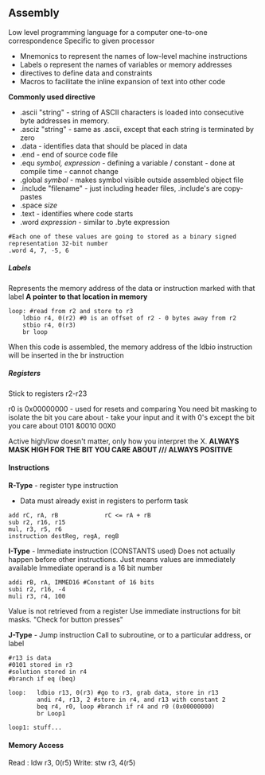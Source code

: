 ## Assembly

Low level programming language for a computer
one-to-one correspondence
Specific to given processor
- Mnemonics to represent the names of low-level machine instructions
- Labels o represent the names of variables or memory addresses
- directives to define data and constraints
- Macros to facilitate the inline expansion of text into other code

**Commonly used directive**
- .ascii "string" - string of ASCII characters is loaded into consecutive byte addresses in memory. 
- .asciz "string" - same as .ascii, except that each string is terminated by zero
- .data - identifies data that should be placed in data
- .end - end of source code file
- .equ *symbol, expression* - defining a variable / constant - done at compile time - cannot change
- .global *symbol* - makes symbol visible outside assembled object file
- .include "filename" - just including header files, .include's are copy-pastes
- .space *size*
- .text - identifies where code starts
- .word *expression* - similar to .byte expression

```assembly
#Each one of these values are going to stored as a binary signed representation 32-bit number
.word 4, 7, -5, 6
```

##### Labels
Represents the memory address of the data or instruction marked with that label
**A pointer to that location in memory**

```assembly
loop: #read from r2 and store to r3
	ldbio r4, 0(r2) #0 is an offset of r2 - 0 bytes away from r2
	stbio r4, 0(r3)
	br loop
```
When this code is assembled, the memory address of the ldbio instruction will be inserted in the br instruction

##### Registers
Stick to registers r2-r23

r0 is 0x00000000 - used for resets and comparing
You need bit masking to isolate the bit you care about - take your input and it with 0's except the bit you care about 
   0101
&0010
   00X0

Active high/low doesn't matter, only how you interpret the X.
**ALWAYS MASK HIGH FOR THE BIT YOU CARE ABOUT /// ALWAYS POSITIVE**

#### Instructions
**R-Type** - register type instruction
- Data must already exist in registers to perform task
```assembly
add rC, rA, rB             rC <= rA + rB
sub r2, r16, r15
mul, r3, r5, r6
instruction destReg, regA, regB
```

**I-Type** - Immediate instruction (CONSTANTS used)
Does not actually happen before other instructions. Just means values are immediately available 
Immediate operand is a 16 bit number
```assembly
addi rB, rA, IMMED16 #Constant of 16 bits
subi r2, r16, -4
muli r3, r4, 100
```
Value is not retrieved from a register
Use immediate instructions for bit masks. "Check for button presses"

**J-Type** - Jump instruction
Call to subroutine, or to a particular address, or label

```assembly
#r13 is data
#0101 stored in r3
#solution stored in r4
#branch if eq (beq)

loop:   ldbio r13, 0(r3) #go to r3, grab data, store in r13
		andi r4, r13, 2 #store in r4, and r13 with constant 2
		beq r4, r0, loop #branch if r4 and r0 (0x00000000)
		br Loop1

loop1: stuff...
```

#### Memory Access
Read : ldw r3, 0(r5)
Write: stw r3, 4(r5)

